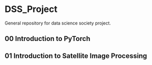 # DSS_Project
General repository for data science society project.

## 00 Introduction to PyTorch

## 01 Introduction to Satellite Image Processing